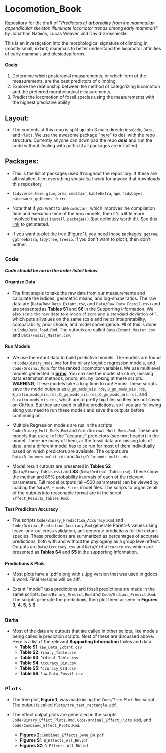 # Locomotion_Book

Repository for the draft of "*Predictors of arboreality from the mammalian appendicular skeleton illuminate locomotor trends among early mammals*" by Jonathan Nations, Lucas Weaver, and David Grossnickle.

This is an investigation into the morphological signature of climbing in (mostly small, extant) mammals to better understand the locomotor affinities of early mammals and plesiadapiforms.

#### Goals:

1)  Determine which postcranial measurements, or which form of the measurements, are the best predictors of climbing.
2)  Explore the relationship between the method of categorizing locomotion and the preferred morphological measurements.
3)  Predict the locomotion of fossil species using the measurements with the highest predictive ability

## Layout:

-   The contents of this repo is split up into 3 main directories:`Code`, `Data`, and `Plots`. We use the awesome package "[here](https://here.r-lib.org/)" to deal with the repo structure. Currently anyone can download the repo ***as is*** and run the code without dealing with paths (if all packages are installed).

## Packages:

-   This is the list of packages used throughout the repository. If these are all installed, then everything *should just work* for anyone that downloads this repository.

-   `tidyverse`, `here`, `glue`, `brms`, `cmdstanr`, `kableExtra`, `ape`, `tidybayes`, `patchwork`, `ggthemes`, `furrr`.

-   Note that if you want to use `cmdstanr`, which improves the compilation time and execution time of the `brms` models, then it's a little more involved than just `install.packages()` (but definitely worth it!). See [this link](https://mc-stan.org/cmdstanr/articles/cmdstanr.html) to get started.

-   If you want to plot the tree (Figure 1), you need these packages: `ggtree`, `ggtreeExtra`, `tidytree`, `treeio`. If you don't want to plot it, then don't bother.

## **`Code`**

***Code should be run in the order listed below***

#### 

#### Organize Data

-   The first step is to take the raw data from our measurements and calculate the indices, geometric means, and log-shape ratios. The raw data are (`Data/Raw_Data_Extant.csv`, and `Data/Raw_Data_Fossil.csv`) and are presented as **Tables S1** and **S6** in the Supporting Information. We also scale the raw data to a mean of zero and a standard deviation of 1, which puts all values on the same scale and helps interpretability, comparability, prior choice, and model convergence. All of this is done in `Code/Data_load.Rmd`. The outputs are called `Data/Extant_Master.csv` and `Data/Fossil_Master.csv`.

#### Run Models

-   We use the extant data to build predictive models. The models are found in `Code/Binary_Mods.Rmd` for the binary logistic regression models, and `Code/Ordinal_Mods` for the ranked locomotor variables. We use multilevel models generated in [**brms**](https://github.com/paul-buerkner/brms). You can see the model structure, missing data estimation methods, priors, etc. by looking at these scripts. **WARNING**, These models take a long time to run! Hours! These scripts save the model outputs as `B_gm_mods_mis.rds`, `B_gm_mods_mis.rds`, `B_ratio_mods_mis.rds`, `O_gm_mods_mis.rds`, `O_gm_mods_mis.rds`, and `O_ratio_mods_mis.rds`, which are all pretty big files so they are not saved on GitHub. But they are used in all the predictions, so if you are following along you need to run these models and save the outputs before continuing on.

-   Multiple Regression models are run in the scripts `Code/Binary_Mult_Mods.Rmd` and `Code/Ordinal_Mult_Mods.Rmd`. These are models that use all of the "accurate" predictors (see next header) in the model. There are many of them, as the fossil data are missing lots of data, and a different model has to be run for most of them individually based on which predictors are available. The outputs are `Data/B_lm_mods_multi.rds` and `Data/O_lm_mods_multi.rds`

-   Model result outputs are presented in **Tables S2** (`Data/Binary_Table.csv`) and **S3** (`Data/Ordinal_Table.csv`). These show the median and 89% probability intervals of each of the relevant parameters. Full model outputs (all \~500 parameters) can be viewed by loading the `Data/B_*_mods_*.rds` model files. The scripts to organize all of the outputs into reasonable format are in the script `Effect_Results_Tables.Rmd`.

#### Test Prediciton Accuracy

-   The scripts `Code/Binary_Prediction_Accuracy.Rmd` and `Code/Ordinal_Prediction_Accuracy.Rmd` generate Pareto-$k$ values using leave-one-out cross validation, and generate predictions for the extant species. These predictions are summarized as percentages of accurate predictions, both with and without the phylogeny as a group level effect. Outputs are `Data/Accuracy.csv` and `Data/Ord_Accuracy.csv` which are presented as **Tables S4** and **S5** in the supporting information.

#### Predictions & Plots

-   Most plots have a .pdf along with a .jpg version that was used in gdocs & word. Final versions will be .tiff.

-   Extant "model" taxa predictions and fossil predictions are made in the same scripts: `Code/Binary_Predict.Rmd` and `Code/Ordianl_Predict.Rmd`. The scripts generate the predictions, then plot them as seen in **Figures 3**, **4**, **5**, & **6**.

## **`Data`**

-   Most of the data are outputs that are called in other scripts, like models being called in prediction scripts. Most of these are discussed above. Here is a list of the relevant **Supporting Information** tables and data:
    -   **Table S1**: `Raw_Data_Extant.csv`
    -   **Table S2**: `Binary_Table.csv`
    -   **Table S3**: `Ordinal_Table.csv`
    -   **Table S4**: `Accuracy_Bin.csv`
    -   **Table S5**: `Accuracy_Ord.csv`
    -   **Table S6**: `Raw_Data_Fossil.csv`

## **`Plots`**

-   The tree plot, **Figure 1**, was made using the `Code/Tree_Plot.Rmd` script. The output is called `Plots/tre_test_rectangle.pdf`.

-   The effect output plots are generated in the scripts `Code/Binary_Effect_Plots.Rmd`, `Code/Ordinal_Effect_Plots.Rmd`, and `Code/Combined_Effect_Plots.Rmd`.

    -   **Figures 2**: `Combined_Effects_Some_BW.pdf`
    -   **Figures S1**: `B_Effects_All_BW.pdf`
    -   **Figures S2**: `O_Effects_All_BW.pdf`
